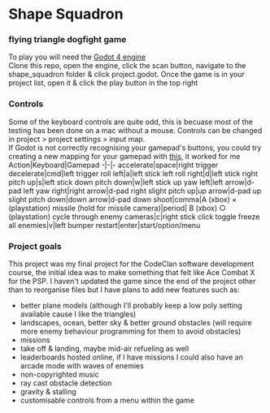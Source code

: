 # Shape Squadron
### flying triangle dogfight game
To play you will need the [Godot 4 engine](https://godotengine.org/download)  
Clone this repo, open the engine, click the scan button, navigate to the shape_squadron folder & click project.godot.
Once the game is in your project list, open it & click the play button in the top right

### Controls
Some of the keyboard controls are quite odd, this is becuase most of the testing has been done on a mac without a mouse.
Controls can be changed in project > project settings > input map.  
If Godot is not correctly recognising your gamepad's buttons, you could try creating a new mapping for your gamepad with [this](https://generalarcade.com/gamepadtool/), it worked for me
Action|Keyboard|Gamepad
-|-|-
accelerate|space|right trigger
decelerate|cmd|left trigger
roll left|a|left stick left
roll right|d|left stick right
pitch up|s|left stick down
pitch down|w|left stick up
yaw left|left arrow|d-pad left
yaw right|right arrow|d-pad right
slight pitch up|up arrow|d-pad up
slight pitch down|down arrow|d-pad down
shoot|comma|A (xbox) × (playstation)
missile (hold for missile camera)|period| B (xbox) ○ (playstation)
cycle through enemy cameras|c|right stick click
toggle freeze all enemies|v|left bumper
restart|enter|start/option/menu

### Project goals
This project was my final project for the CodeClan software development course, the initial idea was to make something that felt like Ace Combat X for the PSP.
I haven't updated the game since the end of the project other than to reorganise files but I have plans to add new features such as:
- better plane models (although I'll probably keep a low poly setting available cause I like the triangles)
- landscapes, ocean, better sky & better ground obstacles (will require more enemy behaviour programming for them to avoid obstacles)
- missions
- take off & landing, maybe mid-air refueling as well
- leaderboards hosted online, if I have missions I could also have an arcade mode with waves of enemies
- non-copyrighted music
- ray cast obstacle detection
- gravity & stalling
- customisable controls from a menu within the game
